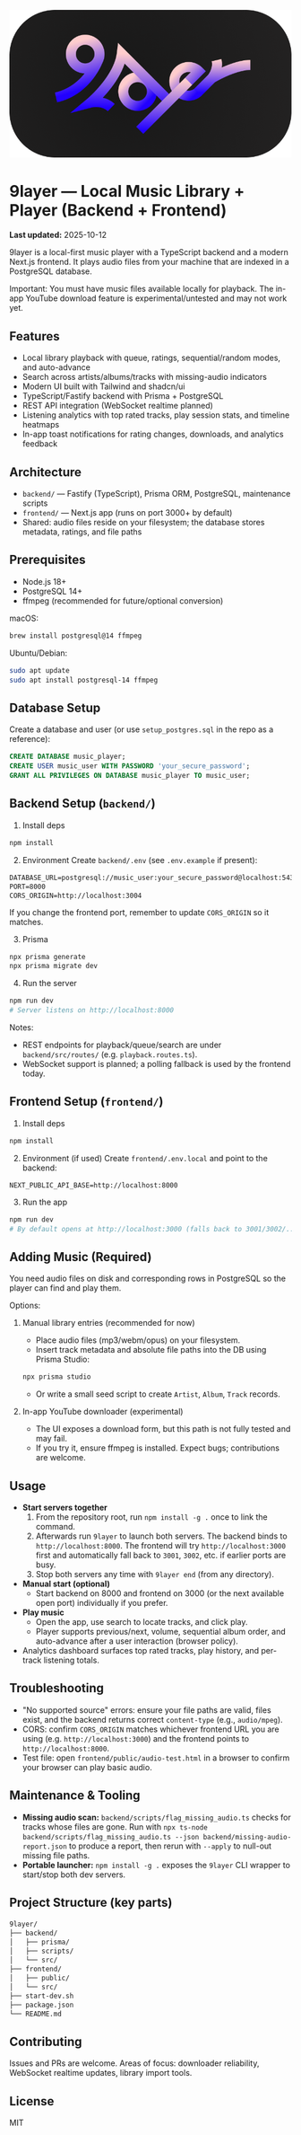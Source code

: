 ![9layer Logo](frontend/public/Frame%202.png)

# 9layer — Local Music Library + Player (Backend + Frontend)

**Last updated:** 2025-10-12

9layer is a local-first music player with a TypeScript backend and a modern Next.js frontend. It plays audio files from your machine that are indexed in a PostgreSQL database.

Important: You must have music files available locally for playback. The in-app YouTube download feature is experimental/untested and may not work yet.

## Features
- Local library playback with queue, ratings, sequential/random modes, and auto-advance
- Search across artists/albums/tracks with missing-audio indicators
- Modern UI built with Tailwind and shadcn/ui
- TypeScript/Fastify backend with Prisma + PostgreSQL
- REST API integration (WebSocket realtime planned)
- Listening analytics with top rated tracks, play session stats, and timeline heatmaps
- In-app toast notifications for rating changes, downloads, and analytics feedback

## Architecture
- `backend/` — Fastify (TypeScript), Prisma ORM, PostgreSQL, maintenance scripts
- `frontend/` — Next.js app (runs on port 3000+ by default)
- Shared: audio files reside on your filesystem; the database stores metadata, ratings, and file paths

## Prerequisites
- Node.js 18+
- PostgreSQL 14+
- ffmpeg (recommended for future/optional conversion)

macOS:
```bash
brew install postgresql@14 ffmpeg
```

Ubuntu/Debian:
```bash
sudo apt update
sudo apt install postgresql-14 ffmpeg
```

## Database Setup
Create a database and user (or use `setup_postgres.sql` in the repo as a reference):
```sql
CREATE DATABASE music_player;
CREATE USER music_user WITH PASSWORD 'your_secure_password';
GRANT ALL PRIVILEGES ON DATABASE music_player TO music_user;
```

## Backend Setup (`backend/`)
1) Install deps
```bash
npm install
```

2) Environment
Create `backend/.env` (see `.env.example` if present):
```
DATABASE_URL=postgresql://music_user:your_secure_password@localhost:5432/music_player
PORT=8000
CORS_ORIGIN=http://localhost:3004
```

If you change the frontend port, remember to update `CORS_ORIGIN` so it matches.

3) Prisma
```bash
npx prisma generate
npx prisma migrate dev
```

4) Run the server
```bash
npm run dev
# Server listens on http://localhost:8000
```

Notes:
- REST endpoints for playback/queue/search are under `backend/src/routes/` (e.g. `playback.routes.ts`).
- WebSocket support is planned; a polling fallback is used by the frontend today.

## Frontend Setup (`frontend/`)
1) Install deps
```bash
npm install
```

2) Environment (if used)
Create `frontend/.env.local` and point to the backend:
```
NEXT_PUBLIC_API_BASE=http://localhost:8000
```

3) Run the app
```bash
npm run dev
# By default opens at http://localhost:3000 (falls back to 3001/3002/... if busy)
```

## Adding Music (Required)
You need audio files on disk and corresponding rows in PostgreSQL so the player can find and play them.

Options:
1) Manual library entries (recommended for now)
   - Place audio files (mp3/webm/opus) on your filesystem.
   - Insert track metadata and absolute file paths into the DB using Prisma Studio:
    ```bash
    npx prisma studio
    ```
   - Or write a small seed script to create `Artist`, `Album`, `Track` records.

2) In-app YouTube downloader (experimental)
   - The UI exposes a download form, but this path is not fully tested and may fail.
   - If you try it, ensure ffmpeg is installed. Expect bugs; contributions are welcome.

## Usage
- **Start servers together**
  1. From the repository root, run `npm install -g .` once to link the command.
  2. Afterwards run `9layer` to launch both servers. The backend binds to `http://localhost:8000`. The frontend will try `http://localhost:3000` first and automatically fall back to `3001`, `3002`, etc. if earlier ports are busy.
  3. Stop both servers any time with `9layer end` (from any directory).
- **Manual start (optional)**
  - Start backend on 8000 and frontend on 3000 (or the next available open port) individually if you prefer.
- **Play music**
  - Open the app, use search to locate tracks, and click play.
  - Player supports previous/next, volume, sequential album order, and auto-advance after a user interaction (browser policy).
- Analytics dashboard surfaces top rated tracks, play history, and per-track listening totals.

## Troubleshooting
- "No supported source" errors: ensure your file paths are valid, files exist, and the backend returns correct `content-type` (e.g., `audio/mpeg`).
- CORS: confirm `CORS_ORIGIN` matches whichever frontend URL you are using (e.g. `http://localhost:3000`) and the frontend points to `http://localhost:8000`.
- Test file: open `frontend/public/audio-test.html` in a browser to confirm your browser can play basic audio.

## Maintenance & Tooling
- **Missing audio scan:** `backend/scripts/flag_missing_audio.ts` checks for tracks whose files are gone. Run with `npx ts-node backend/scripts/flag_missing_audio.ts --json backend/missing-audio-report.json` to produce a report, then rerun with `--apply` to null-out missing file paths.
- **Portable launcher:** `npm install -g .` exposes the `9layer` CLI wrapper to start/stop both dev servers.

## Project Structure (key parts)
```
9layer/
├── backend/
│   ├── prisma/
│   ├── scripts/
│   └── src/
├── frontend/
│   ├── public/
│   └── src/
├── start-dev.sh
├── package.json
└── README.md
```

## Contributing
Issues and PRs are welcome. Areas of focus: downloader reliability, WebSocket realtime updates, library import tools.

## License
MIT
